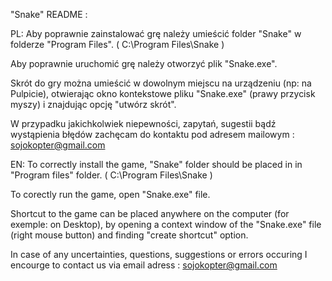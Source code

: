 "Snake" README :


PL:
Aby poprawnie zainstalować grę należy umieścić folder "Snake" w folderze "Program Files".
(  C:\Program Files\Snake  )

Aby poprawnie uruchomić grę należy otworzyć plik "Snake.exe".

Skrót do gry można umieścić w dowolnym miejscu na urządzeniu (np: na Pulpicie),
otwierając okno kontekstowe pliku "Snake.exe" (prawy przycisk myszy) i znajdując opcję "utwórz skrót".

W przypadku jakichkolwiek niepewności, zapytań, sugestii bądź wystąpienia błędów zachęcam do kontaktu pod adresem mailowym :
sojokopter@gmail.com



EN:
To correctly install the game, "Snake" folder should be placed in in "Program files" folder.
(  C:\Program Files\Snake  )

To corectly run the game, open "Snake.exe" file.

Shortcut to the game can be placed anywhere on the computer (for exemple: on Desktop),
by opening a context window of the "Snake.exe" file (right mouse button) and finding "create shortcut" option.

In case of any uncertainties, questions, suggestions or errors occuring I encourge to contact us via email adress :
sojokopter@gmail.com